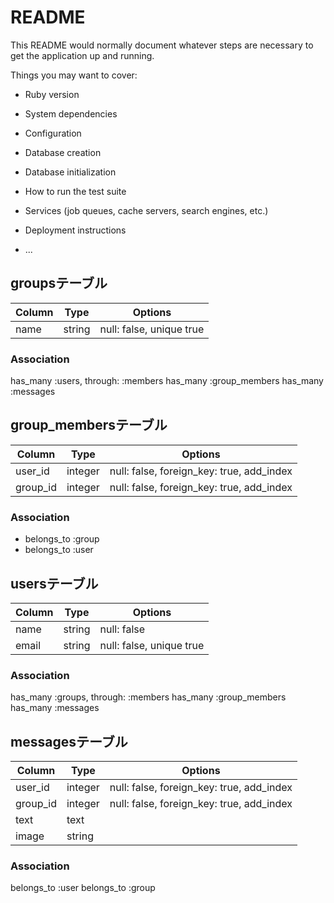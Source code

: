 # README

This README would normally document whatever steps are necessary to get the
application up and running.

Things you may want to cover:

* Ruby version

* System dependencies

* Configuration

* Database creation

* Database initialization

* How to run the test suite

* Services (job queues, cache servers, search engines, etc.)

* Deployment instructions

* ...


## groupsテーブル

|Column|Type|Options|
|------|----|-------|
|name|string|null: false, unique true|


### Association
has_many :users, through: :members
has_many :group_members
has_many :messages



## group_membersテーブル

|Column|Type|Options|
|------|----|-------|
|user_id|integer|null: false, foreign_key: true, add_index|
|group_id|integer|null: false, foreign_key: true, add_index|

### Association
- belongs_to :group
- belongs_to :user

## usersテーブル

|Column|Type|Options|
|------|----|-------|
|name|string|null: false|
|email|string|null: false, unique true|

### Association
has_many :groups, through: :members
has_many :group_members
has_many :messages



## messagesテーブル

|Column|Type|Options|
|------|----|-------|
|user_id|integer|null: false, foreign_key: true, add_index|
|group_id|integer|null: false, foreign_key: true, add_index|
|text|text||
|image|string||


### Association
belongs_to :user
belongs_to :group

